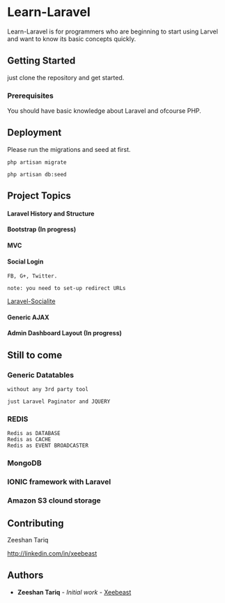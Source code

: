 # Learn-Laravel

Learn-Laravel is for programmers who are beginning to start using Larvel and want to know its basic concepts quickly.

## Getting Started

just clone the repository and get started.

### Prerequisites

You should have basic knowledge about Laravel and ofcourse PHP.

## Deployment

Please run the migrations and seed at first.

	php artisan migrate

	php artisan db:seed


## Project Topics

#### Laravel History and Structure
#### Bootstrap (In progress)
#### MVC
#### Social Login 
	
	FB, G+, Twitter.

	note: you need to set-up redirect URLs

<a href='https://github.com/laravel/socialite#configuration'> Laravel-Socialite  </a> 

#### Generic AJAX
#### Admin Dashboard Layout (In progress)

## Still to come

### Generic Datatables
	
	without any 3rd party tool

	just Laravel Paginator and JQUERY

### REDIS

	Redis as DATABASE
	Redis as CACHE
	Redis as EVENT BROADCASTER

### MongoDB

### IONIC framework with Laravel

### Amazon S3 clound storage

##

## Contributing

Zeeshan Tariq

http://linkedin.com/in/xeebeast


## Authors

* **Zeeshan Tariq** - *Initial work* - [Xeebeast](https://github.com/Xeebeast)
